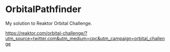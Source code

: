 # OrbitalPathfinder
My solution to Reaktor Orbital Challenge.

https://reaktor.com/orbital-challenge/?utm_source=twitter.com&utm_medium=cpc&utm_campaign=orbital_challenge
